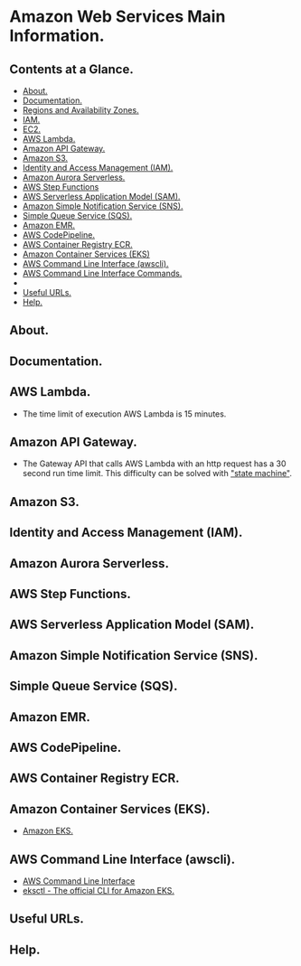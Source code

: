 # Amazon Web Services Main Information.





## Contents at a Glance.
* [About.](#about)
* [Documentation.](#documentation)
* [Regions and Availability Zones.](regions-and-availability-zones.md)
* [IAM.](iam.md)
* [EC2.](ec2.md)
* [AWS Lambda.](#aws-lambda)
* [Amazon API Gateway.](#amazon-api-gateway)
* [Amazon S3.](#amazon-s3)
* [Identity and Access Management (IAM).](#identity-and-access-management-iam)
* [Amazon Aurora Serverless.](#amazon-aurora-serverless)
* [AWS Step Functions](#aws-step-functions)
* [AWS Serverless Application Model (SAM).](#aws-serverless-application-model-sam)
* [Amazon Simple Notification Service (SNS).](#amazon-simple-notification-service-sns)
* [Simple Queue Service (SQS).](#simple-queue-service-sqs)
* [Amazon EMR.](#amazon-emr)
* [AWS CodePipeline.](#aws-codepipeline)
* [AWS Container Registry ECR.](#aws-container-registry-ecr)
* [Amazon Container Services (EKS)](#amazon-container-services-eks)
* [AWS Command Line Interface (awscli).](#aws-command-line-interface-awscli)
* [AWS Command Line Interface Commands.](../aws/awscli-commands.md)
* []()
* [Useful URLs.](#useful-urls)
* [Help.](#help)





## About.





## Documentation.





## AWS Lambda.
* The time limit of execution AWS Lambda is 15 minutes.





## Amazon API Gateway.
* The Gateway API that calls AWS Lambda with an http request has a 30 second run time limit. This difficulty can be solved with ["state machine"](https://docs.aws.amazon.com/step-functions/latest/dg/tutorial-creating-lambda-state-machine.html).





## Amazon S3.





## Identity and Access Management (IAM).





## Amazon Aurora Serverless.





## AWS Step Functions.





## AWS Serverless Application Model (SAM).





## Amazon Simple Notification Service (SNS).





## Simple Queue Service (SQS).





## Amazon EMR.





## AWS CodePipeline.





## AWS Container Registry ECR.





## Amazon Container Services (EKS).
* [Amazon EKS.](https://docs.aws.amazon.com/eks/latest/userguide/what-is-eks.html)





## AWS Command Line Interface (awscli).
* [AWS Command Line Interface](https://aws.amazon.com/cli/)
* [eksctl - The official CLI for Amazon EKS.](https://eksctl.io/)





## Useful URLs.





## Help.
